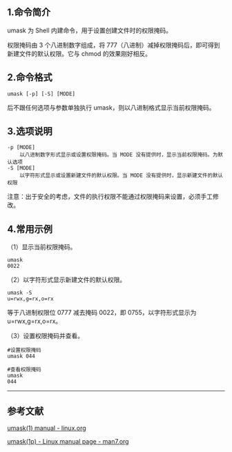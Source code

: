 ## 1.命令简介
umask 为 Shell 内建命令，用于设置创建文件时的权限掩码。

权限掩码由 3 个八进制数字组成，将 777（八进制）减掉权限掩码后，即可得到新建文件的默认权限。它与 chmod 的效果刚好相反。

## 2.命令格式
```
umask [-p] [-S] [MODE]
```
后不跟任何选项与参数单独执行 umask，则以八进制格式显示当前权限掩码。

## 3.选项说明
```
-p [MODE]
	以八进制数字形式显示或设置权限掩码。当 MODE 没有提供时，显示当前权限掩码。为默认选项
-S [MODE]
	以字符形式显示或设置新建文件的默认权限。当 MODE 没有提供时，显示新建文件的默认权限
```
注意：出于安全的考虑，文件的执行权限不能通过权限掩码来设置，必须手工修改。

## 4.常用示例
（1）显示当前权限掩码。
```
umask
0022
```
（2）以字符形式显示新建文件的默认权限。
```
umask -S
u=rwx,g=rx,o=rx
```
等于八进制权限位 0777 减去掩码 0022，即 0755，以字符形式显示为 u=rwx,g=rx,o=rx。

（3）设置权限掩码并查看。
```
#设置权限掩码
umask 044

#查看权限掩码
umask
044
```

---
## 参考文献
[umask(1) manual - linux.org](https://www.linux.org/docs/man1/umask.html)

[umask(1p) - Linux manual page - man7.org](https://man7.org/linux/man-pages/man1/umask.1p.html)
